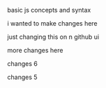 basic js concepts and syntax

i wanted to make changes here

just changing this on n github ui

more changes here

changes 6

changes 5

